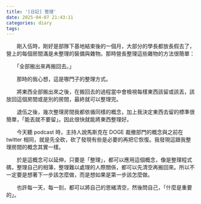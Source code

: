 ```yaml
---
title: '[日記] 整理'
date: 2025-04-07 21:43:11
categories: diary
tags:
---
```

　　剛入伍時，剛好是部隊下基地結束後的一個月，大部分的學長都放長假去了，營上的每個房間滿是未整理的裝備與雜物。那時營長整理這些雜物的方法很簡單：

　　「全部搬出來再搬回去。」

　　那時的我心想，這是哪門子的整理方式。

　　將東西全部搬出來之後，在搬回去的過程當中會檢視每樣東西該留或該丟，該放回這個房間或是別的房間，最終就可以整理完。

　　退伍之後，幾次整理房間我都依循同樣的概念，加上我決定東西去留的標準很簡單，「能丟就不要留」。因此很快就能將東西整理好。

　　今天聽 podcast 時，主持人說馬斯克在 DOGE 裁撤部門的概念與之前在 twitter 相同，就是先全砍，砍了發現有些是必要的再把它恢復。我發現這跟我整理房間的概念其實一樣。

　　於是這概念可以延伸，只要是「整理」，都可以應用這個概念，像是整理程式碼，整理自己的相簿，整理難以處理的人際關係，都可以先清空再搬回來。所以不一定要是想著下一步該怎麼做，而是想如果是第一步該怎麼做。

　　也許每一天，每一刻，都可以將自己的思緒清空，然後問自己，「什麼是重要的」。